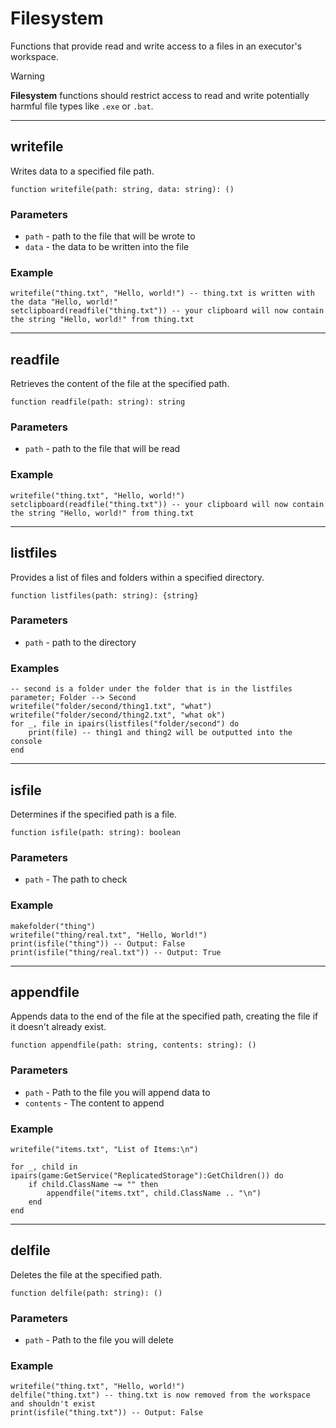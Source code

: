 # Filesystem

Functions that provide read and write access to a files in an executor's workspace.

> [!WARNING]
> **Filesystem** functions should restrict access to read and write potentially harmful file types like `.exe` or `.bat`.

---

## writefile

Writes data to a specified file path.

```luau
function writefile(path: string, data: string): ()
```

### Parameters
- `path` - path to the file that will be wrote to
- `data` - the data to be written into the file

### Example

```luau
writefile("thing.txt", "Hello, world!") -- thing.txt is written with the data "Hello, world!"
setclipboard(readfile("thing.txt")) -- your clipboard will now contain the string "Hello, world!" from thing.txt
```

---

## readfile

Retrieves the content of the file at the specified path.

```luau
function readfile(path: string): string
```

### Parameters
- `path` - path to the file that will be read

### Example

```luau
writefile("thing.txt", "Hello, world!")
setclipboard(readfile("thing.txt")) -- your clipboard will now contain the string "Hello, world!" from thing.txt
```

---

## listfiles

Provides a list of files and folders within a specified directory.

```luau
function listfiles(path: string): {string}
```

### Parameters
- `path` - path to the directory

### Examples

```luau
-- second is a folder under the folder that is in the listfiles parameter; Folder --> Second
writefile("folder/second/thing1.txt", "what")
writefile("folder/second/thing2.txt", "what ok")
for _, file in ipairs(listfiles("folder/second") do
    print(file) -- thing1 and thing2 will be outputted into the console
end
```

---

## isfile

Determines if the specified path is a file.

```luau
function isfile(path: string): boolean
```

### Parameters
- `path` - The path to check

### Example

```luau
makefolder("thing")
writefile("thing/real.txt", "Hello, World!")
print(isfile("thing")) -- Output: False
print(isfile("thing/real.txt")) -- Output: True
```

---

## appendfile

Appends data to the end of the file at the specified path, creating the file if it doesn't already exist.

```luau
function appendfile(path: string, contents: string): ()
```

### Parameters
- `path` - Path to the file you will append data to
- `contents` - The content to append

### Example

```luau
writefile("items.txt", "List of Items:\n")

for _, child in ipairs(game:GetService("ReplicatedStorage"):GetChildren()) do
    if child.ClassName ~= "" then
        appendfile("items.txt", child.ClassName .. "\n")
    end
end
```

---

## delfile

Deletes the file at the specified path.

```luau
function delfile(path: string): ()
```

### Parameters

- `path` - Path to the file you will delete

### Example

```luau
writefile("thing.txt", "Hello, world!")
delfile("thing.txt") -- thing.txt is now removed from the workspace and shouldn't exist
print(isfile("thing.txt")) -- Output: False
```
